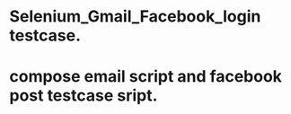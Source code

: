 # Selenium_Gmail_Facebook_login testcase. 
# compose email script and facebook post testcase sript.
